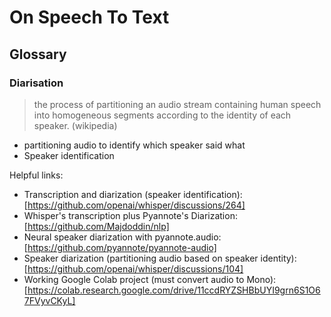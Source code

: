 # On Speech To Text





## Glossary

### Diarisation

> the process of partitioning an audio stream containing human speech into homogeneous segments according to the identity of each speaker. (wikipedia)

- partitioning audio to identify which speaker said what
- Speaker identification

Helpful links:
- Transcription and diarization (speaker identification): [https://github.com/openai/whisper/discussions/264]
- Whisper's transcription plus Pyannote's Diarization: [https://github.com/Majdoddin/nlp]
- Neural speaker diarization with pyannote.audio: [https://github.com/pyannote/pyannote-audio]
- Speaker diarization (partitioning audio based on speaker identity): [https://github.com/openai/whisper/discussions/104]
- Working Google Colab project (must convert audio to Mono): [https://colab.research.google.com/drive/11ccdRYZSHBbUYI9grn6S1O67FVyvCKyL]



